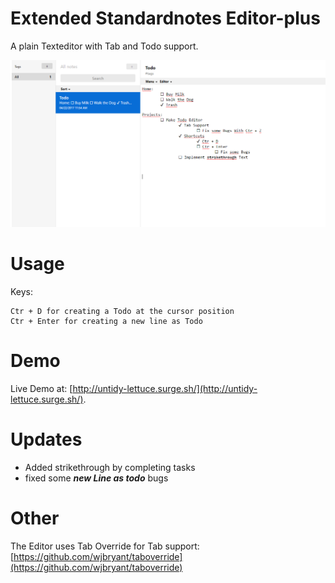 # Extended Standardnotes Editor-plus
A plain Texteditor with Tab and Todo support. 

![](https://raw.githubusercontent.com/DDanielH/standardnotes-editor-plus/master/screenshot.png)

# Usage
Keys:

    Ctr + D for creating a Todo at the cursor position
    Ctr + Enter for creating a new line as Todo
  
# Demo  
Live Demo at: [http://untidy-lettuce.surge.sh/](http://untidy-lettuce.surge.sh/).

# Updates
- Added strikethrough by completing tasks
- fixed some __*new Line as todo*__ bugs
# Other
The Editor uses Tab Override for Tab support: [https://github.com/wjbryant/taboverride](https://github.com/wjbryant/taboverride)
